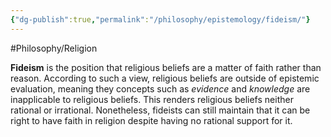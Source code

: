 ```yaml
---
{"dg-publish":true,"permalink":"/philosophy/epistemology/fideism/"}
---
```


#Philosophy/Religion 

**Fideism** is the position that religious beliefs are a matter of faith rather than reason. According to such a view, religious beliefs are outside of epistemic evaluation, meaning they concepts such as *evidence* and *knowledge* are inapplicable to religious beliefs. This renders religious beliefs neither rational or irrational. Nonetheless, fideists can still maintain that it can be right to have faith in religion despite having no rational support for it.
